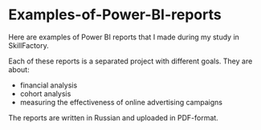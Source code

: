 # Examples-of-Power-BI-reports
Here are examples of Power BI reports that I made during my study in SkillFactory.

Each of these reports is a separated project with different goals. They are about:
- financial analysis
- cohort analysis
- measuring the effectiveness of online advertising campaigns

The reports are written in Russian and uploaded in PDF-format.
